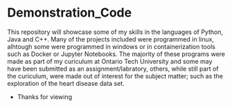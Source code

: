 # Demonstration_Code
This repository will showcase some of my skills in the languages of Python, Java and C++.
Many of the projects included were programmed in linux, alhtough some were programmed in windows or in 
containerization tools such as Docker or Jupyter Notebooks. The majority of these programs were made as part
of my curiculum at Ontario Tech University and some may have been submitted as an assignment/labratory, others, while still part of the 
curiculum, were made out of interest for the subject matter; such as the exploration of the heart disease data set.
- Thanks for viewing
